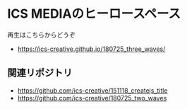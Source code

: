 # ICS MEDIAのヒーロースペース

再生はこちらからどうぞ

- https://ics-creative.github.io/180725_three_waves/


## 関連リポジトリ

- https://github.com/ics-creative/151118_createjs_title
- https://github.com/ics-creative/180725_two_waves